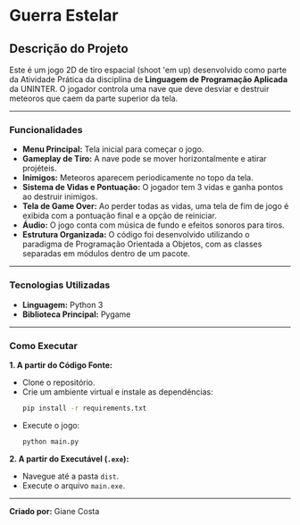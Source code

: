 # Guerra Estelar

## Descrição do Projeto

Este é um jogo 2D de tiro espacial (shoot 'em up) desenvolvido como parte da Atividade Prática da disciplina de **Linguagem de Programação Aplicada** da UNINTER. O jogador controla uma nave que deve desviar e destruir meteoros que caem da parte superior da tela.

---

### Funcionalidades

* **Menu Principal:** Tela inicial para começar o jogo.
* **Gameplay de Tiro:** A nave pode se mover horizontalmente e atirar projéteis.
* **Inimigos:** Meteoros aparecem periodicamente no topo da tela.
* **Sistema de Vidas e Pontuação:** O jogador tem 3 vidas e ganha pontos ao destruir inimigos.
* **Tela de Game Over:** Ao perder todas as vidas, uma tela de fim de jogo é exibida com a pontuação final e a opção de reiniciar.
* **Áudio:** O jogo conta com música de fundo e efeitos sonoros para tiros.
* **Estrutura Organizada:** O código foi desenvolvido utilizando o paradigma de Programação Orientada a Objetos, com as classes separadas em módulos dentro de um pacote.

---

### Tecnologias Utilizadas

* **Linguagem:** Python 3
* **Biblioteca Principal:** Pygame

---

### Como Executar

**1. A partir do Código Fonte:**

* Clone o repositório.
* Crie um ambiente virtual e instale as dependências:
    ```bash
    pip install -r requirements.txt
    ```
* Execute o jogo:
    ```bash
    python main.py
    ```

**2. A partir do Executável (`.exe`):**

* Navegue até a pasta `dist`.
* Execute o arquivo `main.exe`.

---

**Criado por:** Giane Costa